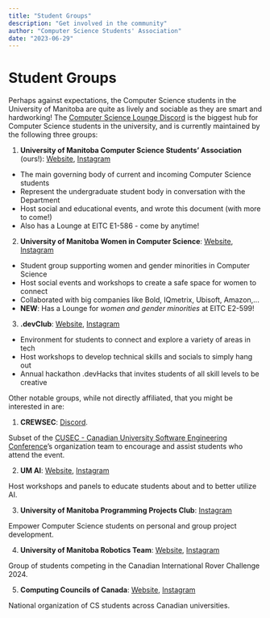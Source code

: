 ```yaml
---
title: "Student Groups"
description: "Get involved in the community"
author: "Computer Science Students' Association"
date: "2023-06-29"
---
```


# Student Groups
Perhaps against expectations, the Computer Science students in the University of Manitoba are quite as lively and sociable as they are smart and hardworking! The [Computer Science Lounge Discord](https://discord.umanitobacssa.ca/) is the biggest hub for Computer Science students in the university, and is currently maintained by the following three groups:

1. **University of Manitoba Computer Science Students’ Association** (ours!): [Website](https://www.umanitobacssa.ca/), [Instagram](https://www.instagram.com/umanitobacssa/)
- The main governing body of current and incoming Computer Science students
- Represent the undergraduate student body in conversation with the Department
- Host social and educational events, and wrote this document (with more to come!)
- Also has a Lounge at EITC E1-586 - come by anytime!

2. **University of Manitoba Women in Computer Science**: [Website](https://umwics.vercel.app/), [Instagram](https://www.instagram.com/umwics/)
- Student group supporting women and gender minorities in Computer Science
- Host social events and workshops to create a safe space for women to connect
- Collaborated with big companies like Bold, IQmetrix, Ubisoft, Amazon,...
- **NEW**: Has a Lounge for *women and gender minorities* at EITC E2-599!

3. **.devClub**: [Website](https://devclub.ca/), [Instagram](https://www.instagram.com/umdevclub/)
- Environment for students to connect and explore a variety of areas in tech
- Host workshops to develop technical skills and socials to simply hang out
- Annual hackathon .devHacks that invites students of all skill levels to be creative

Other notable groups, while not directly affiliated, that you might be interested in are:

1. **CREWSEC**: [Discord](https://discord.gg/xBzHbhYXNh).

Subset of the [CUSEC - Canadian University Software Engineering Conference](https://www.instagram.com/cusecofficial/)’s organization team to encourage and assist students who attend the event.

2. **UM AI**: [Website](https://umai.pro/), [Instagram](https://www.instagram.com/uofm_ai/)

Host workshops and panels to educate students about and to better utilize AI.

3. **University of Manitoba Programming Projects Club**: [Instagram](https://www.instagram.com/uofmppc/)

Empower Computer Science students on personal and group project development.

4. **University of Manitoba Robotics Team**: [Website](https://umrt.ca/), [Instagram](https://www.instagram.com/umroboticsteam/)

Group of students competing in the Canadian International Rover Challenge 2024.

5. **Computing Councils of Canada**: [Website](https://www.ccubed.dev/), [Instagram](https://www.instagram.com/ccubed_dev/)

National organization of CS students across Canadian universities.
